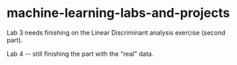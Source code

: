 # machine-learning-labs-and-projects

Lab 3 needs finishing on the Linear Discriminant analysis exercise (second part).

Lab 4 -- still finishing the part with the "real" data.
